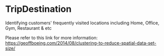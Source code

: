 # TripDestination
Identifying customers' frequently visited locations including Home, Office, Gym, Restaurant &amp; etc


Please refer to this link for more information:
https://geoffboeing.com/2014/08/clustering-to-reduce-spatial-data-set-size/
